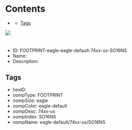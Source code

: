 



Contents
========

* [](#)
	* [Tags](#tags)
  
![][im]
# 

- ID: FOOTPRINT-eagle-eagle-default-74xx-us-SO16NS
- Name: 
- Description: 

## Tags

- hexID: 
- oompType: FOOTPRINT
- oompSize: eagle
- oompColor: eagle-default
- oompDesc: 74xx-us
- oompIndex: SO16NS
- oompName: eagle-default/74xx-us/SO16NS



[im]: image.png
